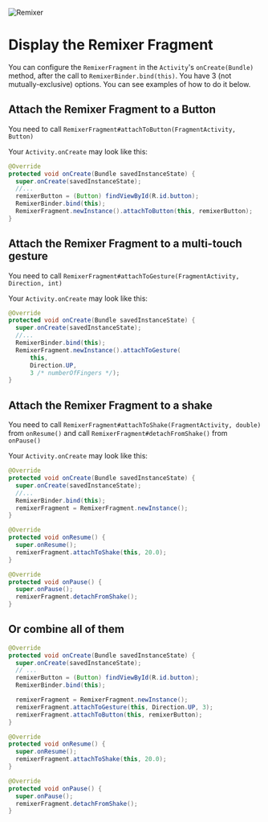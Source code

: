 ![Remixer](https://cdn.rawgit.com/material-foundation/material-remixer/master/docs/assets/lockup_remixer_icon_horizontal_dark_small.svg)

# Display the Remixer Fragment

You can configure the `RemixerFragment` in the `Activity`'s `onCreate(Bundle)` method, after the call to `RemixerBinder.bind(this)`. You have 3 (not mutually-exclusive) options. You can see examples of how to do it below.

## Attach the Remixer Fragment to a Button
You need to call `RemixerFragment#attachToButton(FragmentActivity, Button)`

Your `Activity.onCreate` may look like this:

```java
@Override
protected void onCreate(Bundle savedInstanceState) {
  super.onCreate(savedInstanceState);
  //...
  remixerButton = (Button) findViewById(R.id.button);
  RemixerBinder.bind(this);
  RemixerFragment.newInstance().attachToButton(this, remixerButton);
}
```

## Attach the Remixer Fragment to a multi-touch gesture
You need to call `RemixerFragment#attachToGesture(FragmentActivity, Direction, int)`

Your `Activity.onCreate` may look like this:

```java
@Override
protected void onCreate(Bundle savedInstanceState) {
  super.onCreate(savedInstanceState);
  //...
  RemixerBinder.bind(this);
  RemixerFragment.newInstance().attachToGesture(
      this, 
      Direction.UP,
      3 /* numberOfFingers */);
}
```

## Attach the Remixer Fragment to a shake
You need to call `RemixerFragment#attachToShake(FragmentActivity, double)` from `onResume()` and call `RemixerFragment#detachFromShake()` from `onPause()`

Your `Activity.onCreate` may look like this:

```java
@Override
protected void onCreate(Bundle savedInstanceState) {
  super.onCreate(savedInstanceState);
  //...
  RemixerBinder.bind(this);
  remixerFragment = RemixerFragment.newInstance();
}

@Override
protected void onResume() {
  super.onResume();
  remixerFragment.attachToShake(this, 20.0);
}

@Override
protected void onPause() {
  super.onPause();
  remixerFragment.detachFromShake();
}
```

## Or combine all of them

```java
@Override
protected void onCreate(Bundle savedInstanceState) {
  super.onCreate(savedInstanceState);
  // ...
  remixerButton = (Button) findViewById(R.id.button);
  RemixerBinder.bind(this);

  remixerFragment = RemixerFragment.newInstance();
  remixerFragment.attachToGesture(this, Direction.UP, 3);
  remixerFragment.attachToButton(this, remixerButton);
}

@Override
protected void onResume() {
  super.onResume();
  remixerFragment.attachToShake(this, 20.0);
}

@Override
protected void onPause() {
  super.onPause();
  remixerFragment.detachFromShake();
}
```
